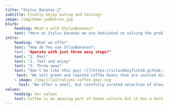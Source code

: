 ```yaml
---
title: "Stylus Bananas 🍌"
subtitle: Finally enjoy eating and texting!
image: /img/home-jumbotron.jpg
blurb:
    heading: What's with StylusBananas?
    text: "Here at Stylus bananas we are dedicated to solving the problem of eating while texting. In 2019 our founder the Hon. Eleazar Allen discovered that people couldn't properly eat and text. So he cooked up in his brillinat mind a brain storm so powerful, and here you are: **Stylus Bananas!** Suffer no more! You can eat at one end, and text at the other! It's that simple!"
intro:
    heading: "What we offer"
    text: "How do You use StlusBananas?:
    text: "Operate with just three easy steps!"
    text: "1. Peel"
    text: "2. Text and enjoy"
    text: "3. Throw away"
    text: "Don't be like this guy! ![](https://islandboyfish10.github.io/stylusbananas/bad.jpg)"
     text: "We sell green and roasted coffee beans that are sourced directly from independent farmers and farm cooperatives. We’re proud to offer a variety of coffee beans grown with great care for the environment and local communities. Check our post or contact us directly for current availability."
    - image: /img/illustrations-coffee-gear.svg
      text: "We offer a small, but carefully curated selection of brewing gear and tools for every taste and experience level. No matter if you roast your own beans or just bought your first french press, you’ll find a gadget to fall in love with in our shop."
values:
    heading: Our values
    text: Coffee is an amazing part of human culture but it has a dark side too – one of colonialism and mindless abuse of natural resources and human lives. We want to turn this around and return the coffee trade to the drink’s exhilarating, empowering and unifying nature.
---
```


